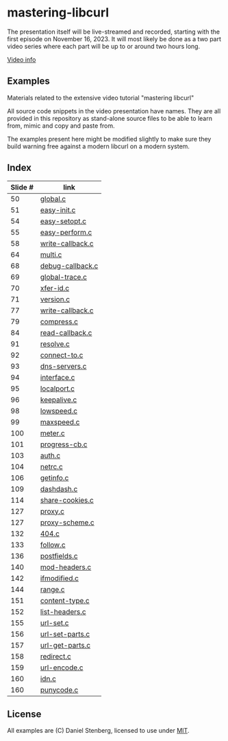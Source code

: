 # mastering-libcurl

The presentation itself will be live-streamed and recorded, starting
with the first episode on November 16, 2023. It will most likely be
done as a two part video series where each part will be up to or around
two hours long.

[Video info](https://daniel.haxx.se/blog/2023/11/01/mastering-libcurl/)

## Examples

Materials related to the extensive video tutorial "mastering libcurl"

All source code snippets in the video presentation have names. They are all
provided in this repository as stand-alone source files to be able to learn
from, mimic and copy and paste from.

The examples present here might be modified slightly to make sure they
build warning free against a modern libcurl on a modern system.

## Index

| Slide # | link                                 |
|---------|--------------------------------------|
| 50      | [global.c](global.c)                 |
| 51      | [easy-init.c](easy-init.c)           |
| 54      | [easy-setopt.c](easy-setopt.c)       |
| 55      | [easy-perform.c](easy-perform.c)     |
| 58      | [write-callback.c](write-callback.c) |
| 64      | [multi.c](multi.c)                   |
| 68      | [debug-callback.c](debug-callback.c) |
| 69      | [global-trace.c](global-trace.c)     |
| 70      | [xfer-id.c](xfer-id.c)               |
| 71      | [version.c](version.c)               |
| 77      | [write-callback.c](write-callback.c) |
| 79      | [compress.c](compress.c)             |
| 84      | [read-callback.c](read-callback.c)   |
| 91      | [resolve.c](resolve.c)               |
| 92      | [connect-to.c](connect-to.c)         |
| 93      | [dns-servers.c](dns-servers.c)       |
| 94      | [interface.c](interface.c)           |
| 95      | [localport.c](localport.c)           |
| 96      | [keepalive.c](keepalive.c)           |
| 98      | [lowspeed.c](lowspeed.c)             |
| 99      | [maxspeed.c](maxspeed.c)             |
| 100     | [meter.c](meter.c)                   |
| 101     | [progress-cb.c](progress-cb.c)       |
| 103     | [auth.c](auth.c)                     |
| 104     | [netrc.c](netrc.c)                   |
| 106     | [getinfo.c](getinfo.c)               |
| 109     | [dashdash.c](dashdash.c)             |
| 114     | [share-cookies.c](share-cookies.c)   |
| 127     | [proxy.c](proxy.c)                   |
| 127     | [proxy-scheme.c](proxy-scheme.c)     |
| 132     | [404.c](404.c)                       |
| 133     | [follow.c](follow.c)                 |
| 136     | [postfields.c](postfields.c)         |
| 140     | [mod-headers.c](mod-headers.c)       |
| 142     | [ifmodified.c](ifmodified.c)         |
| 144     | [range.c](range.c)                   |
| 151     | [content-type.c](content-type.c)     |
| 152     | [list-headers.c](list-headers.c)     |
| 155     | [url-set.c](url-set.c)               |
| 156     | [url-set-parts.c](url-set-parts.c)   |
| 157     | [url-get-parts.c](url-get-parts.c)   |
| 158     | [redirect.c](redirect.c)             |
| 159     | [url-encode.c](url-encode.c)         |
| 160     | [idn.c](idn.c)                       |
| 160     | [punycode.c](punycode.c)             |

## License

All examples are (C) Daniel Stenberg, licensed to use under [MIT](LICENSE).
